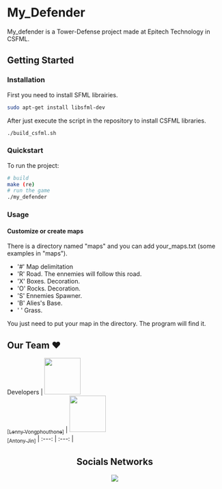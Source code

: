 # My_Defender

My_defender is a Tower-Defense project made at Epitech Technology in CSFML.  

## Getting Started

### Installation

First you need to install SFML librairies.
```bash
sudo apt-get install libsfml-dev
```
After just execute the script in the repository to install CSFML libraries.
```bash
./build_csfml.sh
```

### Quickstart

To run the project:
```bash
# build
make (re)
# run the game
./my_defender
```

### Usage

#### Customize or create maps

There is a directory named "maps" and you can add your_maps.txt (some examples in "maps").
  - '#' Map delimitation
  - 'R' Road. The ennemies will follow this road.
  - 'X' Boxes. Decoration.
  - 'O' Rocks. Decoration.
  - 'S' Ennemies Spawner.
  - 'B' Alies's Base.
  - ' ' Grass.

You just need to put your map in the directory. The program will find it.

## Our Team :heart:

Developers
| [<img src="https://github.com/lennyvong.png?size=85" width=85><br><sub>[Lenny Vongphouthone]</sub>](https://github.com/lennyvong) | [<img src="https://github.com/Antonyjin.png?size=85" width=85><br><sub>[Antony Jin]</sub>](https://github.com/Antonyjin) 
| :---: | :---: |

<h2 align=center>
Socials Networks
</h2>

<p align='center'>
    <a href="https://www.linkedin.com/in/antony-jin/">
        <img src="https://img.shields.io/badge/LinkedIn-0077B5?style=for-the-badge&logo=linkedin&logoColor=white">
    </a>
</p>
